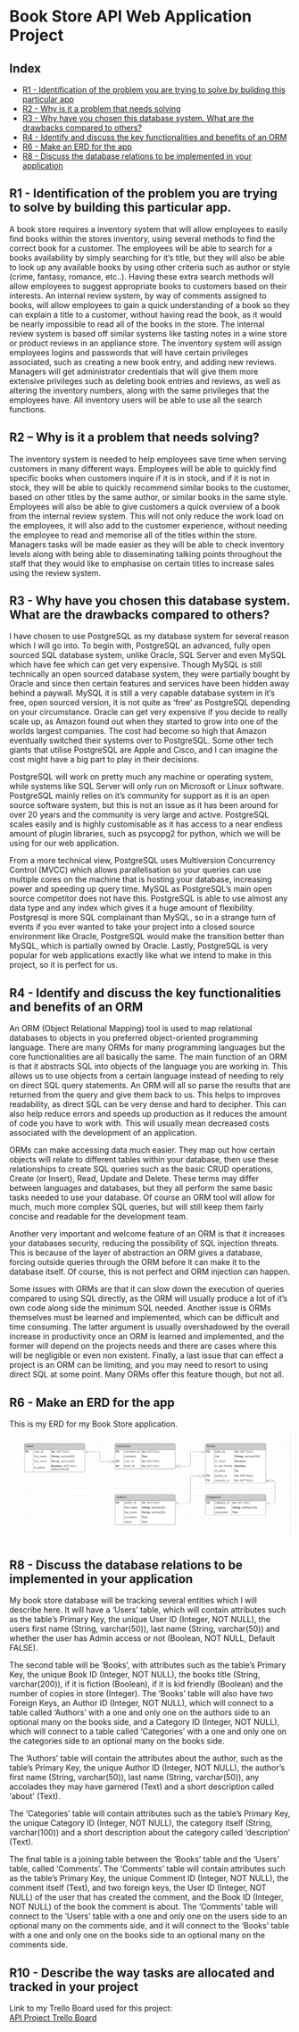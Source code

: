 # Book Store API Web Application Project

## Index  
- [R1 - Identification of the problem you are trying to solve by building this particular app](#r1---identification-of-the-problem-you-are-trying-to-solve-by-building-this-particular-app)  
- [R2 - Why is it a problem that needs solving](#r2-–-why-is-it-a-problem-that-needs-solving)  
- [R3 - Why have you chosen this database system. What are the drawbacks compared to others?](#r3---why-have-you-chosen-this-database-system-what-are-the-drawbacks-compared-to-others)  
- [R4 - Identify and discuss the key functionalities and benefits of an ORM](#r4---identify-and-discuss-the-key-functionalities-and-benefits-of-an-orm)  
- [R6 - Make an ERD for the app](#r6---make-an-erd-for-the-app)  
- [R8 - Discuss the database relations to be implemented in your application](#r8---discuss-the-database-relations-to-be-implemented-in-your-application)
[]()

## R1 - Identification of the problem you are trying to solve by building this particular app.

A book store requires a inventory system that will allow employees to easily find books within the stores inventory, using several methods to find the correct book for a customer. The employees will be able to search for a books availability by simply searching for it’s title, but they will also be able to look up any available books by using other criteria such as author or style (crime, fantasy, romance, etc..). Having these extra search methods will allow employees to suggest appropriate books to customers based on their interests. An internal review system, by way of comments assigned to books, will allow employees to gain a quick understanding of a book so they can explain a title to a customer, without having read the book, as it would be nearly impossible to read all of the books in the store. The internal review system is based off similar systems like tasting notes in a wine store or product reviews in an appliance store. The inventory system will assign employees logins and passwords that will have certain privileges associated, such as creating a new book entry, and adding new reviews. Managers will get administrator credentials that will give them more extensive privileges such as deleting book entries and reviews, as well as altering the inventory numbers, along with the same privileges that the employees have. All inventory users will be able to use all the search functions. 

## R2 – Why is it a problem that needs solving?

The inventory system is needed to help employees save time when serving customers in many different ways. Employees will be able to quickly find specific books when customers inquire if it is in stock, and if it is not in stock, they will be able to quickly recommend similar books to the customer, based on other titles by the same author, or similar books in the same style. Employees will also be able to give customers a quick overview of a book from the internal review system. This will not only reduce the work load on the employees, it will also add to the customer experience, without needing the employee to read and memorise all of the titles within the store. Managers tasks will be made easier as they will be able to check inventory levels along with being able to disseminating talking points throughout the staff that they would like to emphasise on certain titles to increase sales using the review system.  

## R3 -  Why have you chosen this database system. What are the drawbacks compared to others?

I have chosen to use PostgreSQL as my database system for several reason which I will go into. To begin with, PostgreSQL an advanced, fully open sourced SQL database system, unlike Oracle, SQL Server and even MySQL which have fee which can get very expensive. Though MySQL is still technically an open sourced database system, they were partially bought by Oracle and since then certain features and services have been hidden away behind a paywall. MySQL it is still a very capable database system in it’s free, open sourced version, it is not quite as ‘free’ as PostgreSQL depending on your circumstance. Oracle can get very expensive if you decide to really scale up, as Amazon found out when they started to grow into one of the worlds largest companies. The cost had become so high that Amazon eventually switched their systems over to PostgreSQL. Some other tech giants that utilise PostgreSQL are Apple and Cisco, and I can imagine the cost might have a big part to play in their decisions. 

PostgreSQL will work on pretty much any machine or operating system, while systems like SQL Server will only run on Microsoft or Linux software. PostgreSQL mainly relies on it’s community for support as it is an open source software system, but this is not an issue as it has been around for over 20 years and the community is very large and active. PostgreSQL scales easily and is highly customisable as it has access to a near endless amount of plugin libraries, such as psycopg2 for python, which we will be using for our web application. 

From a more technical view, PostgreSQL uses Multiversion Concurrency Control (MVCC) which allows parallelisation so your queries can use multiple cores on the machine that is hosting your database, increasing power and speeding up query time. MySQL as PostgreSQL’s main open source competitor does not have this. PostgreSQL is able to use almost any data type and any index which gives it a huge amount of flexibility. Postgresql is more SQL complainant than MySQL, so in a strange turn of events if you ever wanted to take your project into a closed source environment like Oracle, PostgreSQL would make the transition better than MySQL, which is partially owned by Oracle. Lastly, PostgreSQL is very popular for web applications exactly like what we intend to make in this project, so it is perfect for us. 

## R4 - Identify and discuss the key functionalities and benefits of an ORM

An ORM (Object Relational Mapping) tool is used to map relational databases to objects in you preferred object-oriented programming language. There are many ORMs for many programming languages but the core functionalities are all basically the same. The main function of an ORM is that it abstracts SQL into objects of the language you are working in. This allows us to use objects from a certain language instead of needing to rely on direct SQL query statements. An ORM will all so parse the results that are returned from the query and give them back to us. This helps to improves readability, as direct SQL can be very dense and hard to decipher. This can also help reduce errors and speeds up production as it reduces the amount of code you have to work with. This will usually mean decreased costs associated with the development of an application. 

ORMs can make accessing data much easier. They map out how certain objects will relate to different tables within your database, then use these relationships to create SQL queries such as the basic CRUD operations, Create (or Insert), Read, Update and Delete. These terms may differ between languages and databases, but they all perform the same basic tasks needed to use your database. Of course an ORM tool will allow for much, much more complex SQL queries, but will still keep them fairly concise and readable for the development team. 

Another very important and welcome feature of an ORM is that it increases your databases security, reducing the possibility of SQL injection threats. This is because of the layer of abstraction an ORM gives a database, forcing outside queries through the ORM before it can make it to the database itself. Of course, this is not perfect and ORM injection can happen. 

Some issues with ORMs are that it can slow down the execution of queries compared to using SQL directly, as the ORM will usually produce a lot of it’s own code along side the minimum SQL needed. Another issue is ORMs themselves must be learned and implemented, which can be difficult and time consuming. The latter argument is usually overshadowed by the overall increase in productivity once an ORM is learned and implemented, and the former will depend on the projects needs and there are cases where this will be negligible or even non existent. Finally, a last issue that can effect a project is an ORM can be limiting, and you may need to resort to using direct SQL at some point. Many ORMs offer this feature though, but not all. 

## R6 - Make an ERD for the app
This is my ERD for my Book Store application. 
![Book_Store_ERD](Images/Book_Store_ERD.png)

## R8 - Discuss the database relations to be implemented in your application

My book store database will be tracking several entities which I will describe here. It will have a ‘Users’ table, which will contain attributes such as the table’s Primary Key, the unique User ID (Integer, NOT NULL), the users first name (String, varchar(50)), last name (String, varchar(50)) and whether the user has Admin access or not (Boolean, NOT NULL, Default FALSE). 

The second table will be ‘Books’, with attributes such as the table’s Primary Key, the unique Book ID (Integer, NOT NULL), the books title (String, varchar(200)), if it is fiction (Boolean), if it is kid friendly (Boolean) and the number of copies in store (Integer). The ‘Books’ table will also have two Foreign Keys, an Author ID (Integer, NOT NULL), which will connect to a table called ‘Authors’ with a one and only one on the authors side to an optional many on the books side, and a Category ID (Integer, NOT NULL), which will connect to a table called ‘Categories’ with a one and only one on the categories side to an optional many on the books side. 

The ‘Authors’ table will contain the attributes about the author, such as the table’s Primary Key, the unique Author ID (Integer, NOT NULL), the author’s first name (String, varchar(50)), last name (String, varchar(50)), any accolades they may have garnered (Text) and a short description called ‘about’ (Text). 

The ‘Categories’ table will contain attributes such as the table’s Primary Key, the unique Category ID (Integer, NOT NULL), the category itself (String, varchar(100)) and a short description about the category called ‘description’ (Text). 

The final table is a joining table between the ‘Books’ table and the ‘Users’ table, called ‘Comments’. The ‘Comments’ table will contain attributes such as the table’s Primary Key, the unique Comment ID (Integer, NOT NULL), the comment itself (Text), and two foreign keys, the User ID (Integer, NOT NULL) of the user that has created the comment, and the Book ID (Integer, NOT NULL) of the book the comment is about. The ‘Comments’ table will connect to the ‘Users’ table with a one and only one on the users side to an optional many on the comments side, and it will connect to the ‘Books’ table with a one and only one on the books side to an optional many on the comments side.  

## R10 - Describe the way tasks are allocated and tracked in your project

Link to my Trello Board used for this project:  
[API Project Trello Board](https://trello.com/b/muUAZRzW/api-assignment)
